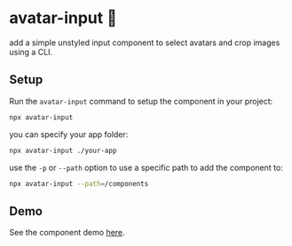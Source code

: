 # avatar-input 🔲

add a simple unstyled input component to select avatars and crop images using a CLI.

## Setup

Run the `avatar-input` command to setup the component in your project:

```bash
npx avatar-input
```

you can specify your app folder:

```bash
npx avatar-input ./your-app
```

use the `-p` or `--path` option to use a specific path to add the component to:

```sh
npx avatar-input --path=/components
```

## Demo

See the component demo [here](https://malkiii.github.io/avatar-input).
